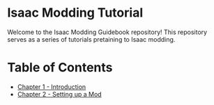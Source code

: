 # Isaac Modding Tutorial

Welcome to the Isaac Modding Guidebook repository! This repository serves as a series of tutorials pretaining to Isaac modding.

# Table of Contents

* [Chapter 1 - Introduction](https://github.com/4grabs/Isaac-Modding-Tutorial/blob/main/Chapter%201%20-%20Getting%20Started.md)
* [Chapter 2 - Setting up a Mod](https://github.com/4grabs/Isaac-Modding-Tutorial/blob/main/Chapter%202%20-%20Setting%20up%20a%20Mod.md)

